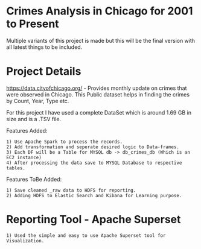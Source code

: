 # Crimes Analysis in Chicago for 2001 to Present

Multiple variants of this project is made but this will be the final version with all latest things to be included.

# Project Details

https://data.cityofchicago.org/ - Provides monthly update on crimes that were observed in Chicago. This Public dataset helps in finding the crimes by Count, Year, Type etc.

For this project I have used a complete DataSet which is around 1.69 GB in size and is a .TSV file.

Features Added:
	
	1) Use Apache Spark to process the records.
	2) Add transformation and seperate desired logic to Data-frames.
	3) Each DF will be a Table for MYSQL db -> db_crimes_db (Which is an EC2 instance)
	4) After processing the data save to MYSQL Database to respective tables.
	
	
Features ToBe Added:

	1) Save cleaned _raw data to HDFS for reporting.
	2) Adding HDFS to Elastic Search and Kibana for Learning purpose.
	
# Reporting Tool - Apache Superset

	1) Used the simple and easy to use Apache Superset tool for Visualization.

	
